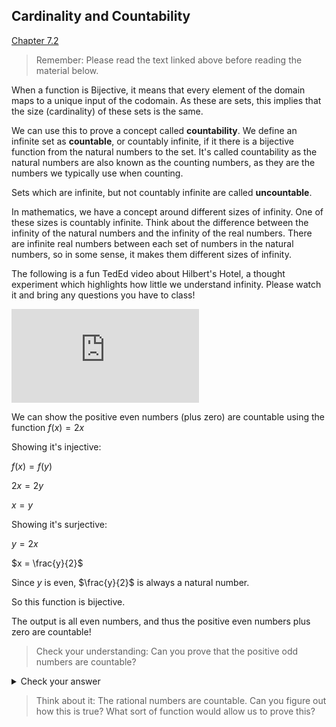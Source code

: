 ## Cardinality and Countability
[Chapter 7.2](https://discretemath.org/ads/s-properties-of-functions.html)

> Remember: Please read the text linked above before reading the material below.

When a function is Bijective, it means that every element of the domain maps to a unique input of the codomain. As these are sets, this implies that the size (cardinality) of these sets is the same.

We can use this to prove a concept called **countability**. We define an infinite set as **countable**, or countably infinite, if it there is a bijective function from the natural numbers to the set. It's called countability as the natural numbers are also known as the counting numbers, as they are the numbers we typically use when counting.

Sets which are infinite, but not countably infinite are called **uncountable**.

In mathematics, we have a concept around different sizes of infinity. One of these sizes is countably infinite. Think about the difference between the infinity of the natural numbers and the infinity of the real numbers. There are infinite real numbers between each set of numbers in the natural numbers, so in some sense, it makes them different sizes of infinity.

The following is a fun TedEd video about Hilbert's Hotel, a thought experiment which highlights how little we understand infinity. Please watch it and bring any questions you have to class!

<div class="embed"><iframe src="https://www.youtube.com/embed/Uj3_KqkI9Zo?si=sRIc6XjlIkSonYu0" title="The Infinite Hotel Paradox" frameborder="0" allow="accelerometer; autoplay; clipboard-write; encrypted-media; gyroscope; picture-in-picture" allowfullscreen></iframe></div>

We can show the positive even numbers (plus zero) are countable using the function $f(x) = 2x$

Showing it's injective:

$f(x) = f(y)$

$2x = 2y$

$x = y$

Showing it's surjective:

$y = 2x$

$x = \frac{y}{2}$

Since $y$ is even, $\frac{y}{2}$ is always a natural number.

So this function is bijective.

The output is all even numbers, and thus the positive even numbers plus zero are countable!

> Check your understanding: Can you prove that the positive odd numbers are countable?

<details><summary>Check your answer</summary>

The proof here is almost exactly the same as the one above, just with $f(x) = 2x - 1$ or $f(x) = 2x + 1$.

However, we need to be careful. If we consider the natural numbers starting at $0$, as we typically do in this course, we'll use $f(x) = 2x + 1$, and if we consider them to start at $1$, we need to use $f(x) = 2x - 1$. If we swap these, we either include $-1$, or don't include $1$.

We proved in a previous Check your understanding that functions of this form were always bijective, we just need to adjust it to the integers and odd integers (rather than real numbers to real numbers), and it will also be bijective.

The tricky part is that in surjective, if you have $\frac{y - 1}{2}$ this will be an integer if $y$ is an odd integer.

Since it's bijective and outputs the odd integers, the positive odd integers are countable.

</details>

> Think about it: The rational numbers are countable. Can you figure out how this is true? What sort of function would allow us to prove this?